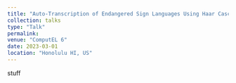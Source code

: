 ```yaml
---
title: "Auto-Transcription of Endangered Sign Languages Using Haar Cascade Classifiers"
collection: talks
type: "Talk"
permalink: 
venue: "ComputEL 6"
date: 2023-03-01
location: "Honolulu HI, US"
---
```


stuff